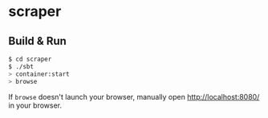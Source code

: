 # scraper #

## Build & Run ##

```sh
$ cd scraper
$ ./sbt
> container:start
> browse
```

If `browse` doesn't launch your browser, manually open [http://localhost:8080/](http://localhost:8080/) in your browser.
